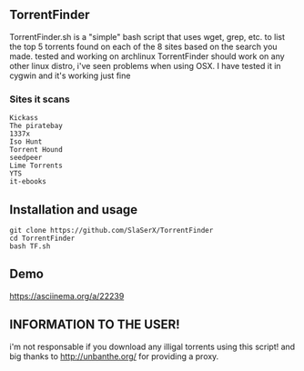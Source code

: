 ## TorrentFinder
TorrentFinder.sh is a "simple" bash script that uses wget, grep, etc. to list the top 5 torrents found on each of the 8 sites based on the search you made. tested and working on archlinux TorrentFinder should work on any other linux distro, i've seen problems when using OSX. I have  tested it in cygwin and it's working just fine
### Sites it scans

    Kickass
    The piratebay
    1337x
    Iso Hunt
    Torrent Hound
    seedpeer
    Lime Torrents
    YTS
    it-ebooks

## Installation and usage

    git clone https://github.com/SlaSerX/TorrentFinder
    cd TorrentFinder
    bash TF.sh

## Demo

https://asciinema.org/a/22239

## INFORMATION TO THE USER!
i'm not responsable if you download any illigal torrents using this script!
and big thanks to http://unbanthe.org/ for providing a proxy.
